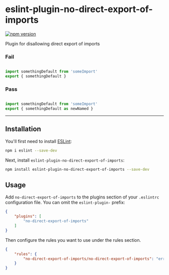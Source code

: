 # eslint-plugin-no-direct-export-of-imports
[![npm version](https://badge.fury.io/js/eslint-plugin-no-direct-export-of-imports.svg)](https://badge.fury.io/js/eslint-plugin-no-direct-export-of-imports)

Plugin for disallowing direct export of imports

### Fail
```js

import somethingDefault from 'someImport'
export { somethingDefault }

```

### Pass

```js

import somethingDefault from 'someImport'
export { somethingDefault as newNamed }

```

---
## Installation

You'll first need to install [ESLint](https://eslint.org/):

```sh
npm i eslint --save-dev
```

Next, install `eslint-plugin-no-direct-export-of-imports`:

```sh
npm install eslint-plugin-no-direct-export-of-imports --save-dev
```

## Usage

Add `no-direct-export-of-imports` to the plugins section of your `.eslintrc` configuration file. You can omit the `eslint-plugin-` prefix:

```json
{
    "plugins": [
        "no-direct-export-of-imports"
    ]
}
```


Then configure the rules you want to use under the rules section.

```json
{
    "rules": {
        "no-direct-export-of-imports/no-direct-export-of-imports": "error"
    }
}
```
